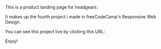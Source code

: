 This is a product landing page for headgears.

It makes up the fourth project i made in freeCodeCamp's Responsive Web Design.

You can see this project live by clicking this URL:

Enjoy!